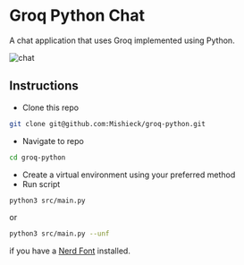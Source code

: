 # Groq Python Chat

A chat application that uses Groq implemented using Python.

![chat](https://github.com/user-attachments/assets/33ca6a15-b288-49ec-b367-c27402e8ac49)

## Instructions

- Clone this repo

```sh
git clone git@github.com:Mishieck/groq-python.git
```

- Navigate to repo

```sh
cd groq-python
```

- Create a virtual environment using your preferred method
- Run script

```sh
python3 src/main.py
```

or 

```sh
python3 src/main.py --unf
```

if you have a [Nerd Font](https://www.nerdfonts.com/) installed.

